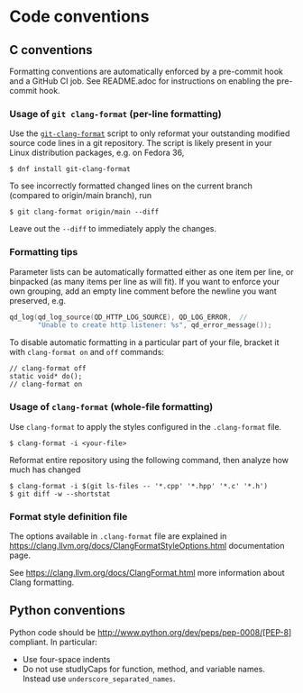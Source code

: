 <!-- Licensed to the Apache Software Foundation (ASF) under one -->
<!-- or more contributor license agreements.  See the NOTICE file -->
<!-- distributed with this work for additional information -->
<!-- regarding copyright ownership.  The ASF licenses this file -->
<!-- to you under the Apache License, Version 2.0 (the -->
<!-- "License"); you may not use this file except in compliance -->
<!-- with the License.  You may obtain a copy of the License at -->

<!--   http://www.apache.org/licenses/LICENSE-2.0 -->

<!-- Unless required by applicable law or agreed to in writing, -->
<!-- software distributed under the License is distributed on an -->
<!-- "AS IS" BASIS, WITHOUT WARRANTIES OR CONDITIONS OF ANY -->
<!-- KIND, either express or implied.  See the License for the -->
<!-- specific language governing permissions and limitations -->
<!-- under the License. -->

# Code conventions

## C conventions

Formatting conventions are automatically enforced by a pre-commit hook and a GitHub CI job.
See README.adoc for instructions on enabling the pre-commit hook.

### Usage of `git clang-format` (per-line formatting)

Use the [`git-clang-format`](https://github.com/llvm/llvm-project/blob/main/clang/tools/clang-format/git-clang-format)
script to only reformat your outstanding modified source code lines in a git repository.
The script is likely present in your Linux distribution packages, e.g. on Fedora 36,

    $ dnf install git-clang-format

To see incorrectly formatted changed lines on the current branch (compared to origin/main branch), run

    $ git clang-format origin/main --diff

Leave out the `--diff` to immediately apply the changes.

### Formatting tips

Parameter lists can be automatically formatted either as one item per line, or binpacked (as many items per line as will fit).
If you want to enforce your own grouping, add an empty line comment before the newline you want preserved, e.g.

```c
qd_log(qd_log_source(QD_HTTP_LOG_SOURCE), QD_LOG_ERROR,  //
       "Unable to create http listener: %s", qd_error_message());
```

To disable automatic formatting in a particular part of your file,
bracket it with `clang-format on` and `off` commands:

    // clang-format off
    static void* do();
    // clang-format on

### Usage of `clang-format` (whole-file formatting)

Use `clang-format` to apply the styles configured in the `.clang-format` file.

    $ clang-format -i <your-file>

Reformat entire repository using the following command, then analyze how much has changed

    $ clang-format -i $(git ls-files -- '*.cpp' '*.hpp' '*.c' '*.h')
    $ git diff -w --shortstat

### Format style definition file

The options available in `.clang-format` file are explained in
<https://clang.llvm.org/docs/ClangFormatStyleOptions.html> documentation page.

See <https://clang.llvm.org/docs/ClangFormat.html> more information
about Clang formatting.

## Python conventions

Python code should be http://www.python.org/dev/peps/pep-0008/[PEP-8]
compliant. In particular:

* Use four-space indents
* Do not use studlyCaps for function, method, and variable names.
  Instead use `underscore_separated_names`.
